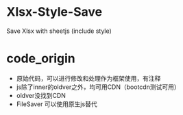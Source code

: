 # Xlsx-Style-Save
Save Xlsx with sheetjs (include style)

# code_origin
* 原始代码，可以进行修改和处理作为框架使用，有注释
* js除了inner的oldver之外，均可用CDN（bootcdn测试可用）
* oldver没找到CDN
* FileSaver 可以使用原生js替代
